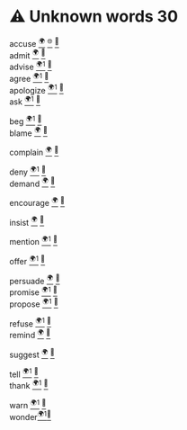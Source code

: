 ﻿# ⚠ Unknown words 30

accuse [<sup>🌍</sup>](# "accuse [ек'юз] — звинувачувати") [<sup>🌐</sup>](# "She accused him of stealing the money.") [<sup>🔻</sup>](# "accuse somebody of doing something")  
admit [<sup>🌍</sup>](# "admit [едміт] — визнавати, допускати") [<sup>🔻</sup>](# "admit doing something")  
advise [<sup>🌍1</sup>](# "advise [едвайз] — радити, рекомендувати") [<sup>🔻</sup>](# "advise somebody to do something")  
agree [<sup>🌍1</sup>](# "agree [егрі] — погоджуватися") [<sup>🔻</sup>](# "agree to do something")  
apologize [<sup>🌍1</sup>](# "apologize [еполоджайз] — вибачатися") [<sup>🔻</sup>](# "apologize for doing something")  
ask [<sup>🌍1</sup>](# "ask [аск] — запитувати, просити") [<sup>🔻</sup>](# "ask somebody to do something")  

beg [<sup>🌍1</sup>](# "beg [беґ] — благати, жебракувати") [<sup>🔻</sup>](# "beg somebody to do something")  
blame [<sup>🌍</sup>](# "blame [блейм] — звинувачувати, дорікати") [<sup>🔻</sup>](# "blame somebody for doing something")  

complain [<sup>🌍</sup>](# "complain [комплейн] — скаржитися") [<sup>🔻</sup>](# "complain about doing something")  

deny [<sup>🌍1</sup>](# "deny [дінай] — заперечувати, відмовляти") [<sup>🔻</sup>](# "deny doing something")  
demand [<sup>🌍</sup>](# "demand [діманд] — вимагати") [<sup>🔻</sup>](# "demand to do something")  

encourage [<sup>🌍</sup>](# "encourage [інкаридж] — заохочувати, підбадьорювати") [<sup>🔻</sup>](# "encourage somebody to do something")  

insist [<sup>🌍</sup>](# "insist [інсіст] — наполягати") [<sup>🔻</sup>](# "insist on doing something")  

mention [<sup>🌍1</sup>](# "mention [меншн] — згадувати, посилатися") [<sup>🔻</sup>](# "mention doing something")  

offer [<sup>🌍1</sup>](# "offer [офер] — пропонувати") [<sup>🔻</sup>](# "offer to do something")  

persuade [<sup>🌍</sup>](# "persuade [персуейд] — переконувати, вмовляти") [<sup>🔻</sup>](# "persuade somebody to do something")  
promise [<sup>🌍1</sup>](# "promise [проміс] — обіцяти") [<sup>🔻</sup>](# "promise to do something")  
propose [<sup>🌍1</sup>](# "propose [пропоуз] — пропонувати, робити пропозицію") [<sup>🔻</sup>](# "propose doing something")  

refuse [<sup>🌍1</sup>](# "refuse [ріф'юз] — відмовлятися") [<sup>🔻</sup>](# "refuse to do something")  
remind [<sup>🌍</sup>](# "remind [рімайнд] — нагадувати") [<sup>🔻</sup>](# "remind somebody to do something")  

suggest [<sup>🌍</sup>](# "suggest [седжест] — пропонувати, радити") [<sup>🔻</sup>](# "suggest doing something")  

tell [<sup>🌍1</sup>](# "tell [тел] — казати, розповідати") [<sup>🔻</sup>](# "tell somebody to do something")  
thank [<sup>🌍1</sup>](# "thank [θенк] — дякувати") [<sup>🔻</sup>](# "thank somebody for doing something")  

warn [<sup>🌍1</sup>](# "warn [ворн] — попереджати, застерігати") [<sup>🔻</sup>](# "warn somebody against doing something")  
wonder[<sup>🌍1</sup>](# "wonder [вандер] — цікавитися, дивуватися")[<sup>🔻</sup>](# "wonder about doing something")